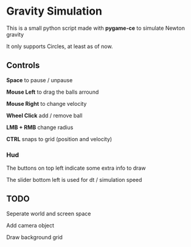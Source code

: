 # Gravity Simulation

This is a small python script made with **pygame-ce** to simulate Newton gravity

It only supports Circles, at least as of now.

## Controls

**Space** to pause / unpause

**Mouse Left** to drag the balls arround

**Mouse Right** to change velocity

**Wheel Click** add / remove ball

**LMB + RMB** change radius

**CTRL** snaps to grid (position and velocity)

### Hud
The buttons on top left indicate some extra info to draw

The slider bottom left is used for dt / simulation speed

## TODO

Seperate world and screen space

Add camera object

Draw background grid